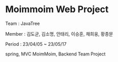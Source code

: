 # Moimmoim Web Project
Team : JavaTree 

Member : 김도균, 김소명, 안태리, 이승훈, 채희웅, 황종문

Period : 23/04/05 ~ 23/05/17

spring, MVC
MoimMoim, Backend Team Project
